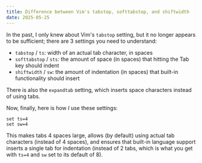 ```yaml
---
title: Difference between Vim's tabstop, softtabstop, and shiftwidth
date: 2025-05-25
---
```

In the past, I only knew about Vim's `tabstop` setting, but it no longer appears to be sufficient; there are 3 settings you need to understand:

* `tabstop` / `ts`: width of an actual tab character, in spaces
* `softtabstop` / `sts`: the amount of space (in spaces) that hitting the Tab key should indent
* `shiftwidth` / `sw`: the amount of indentation (in spaces) that built-in functionality should insert

There is also the `expandtab` setting, which inserts space characters instead of using tabs.

Now, finally, here is how *I* use these settings:

```vim
set ts=4
set sw=4
```

This makes tabs 4 spaces large, allows (by default) using actual tab characters (instead of 4 spaces), and ensures that built-in language support inserts a single tab for indentation (instead of 2 tabs, which is what you get with `ts=4` and `sw` set to its default of 8).

